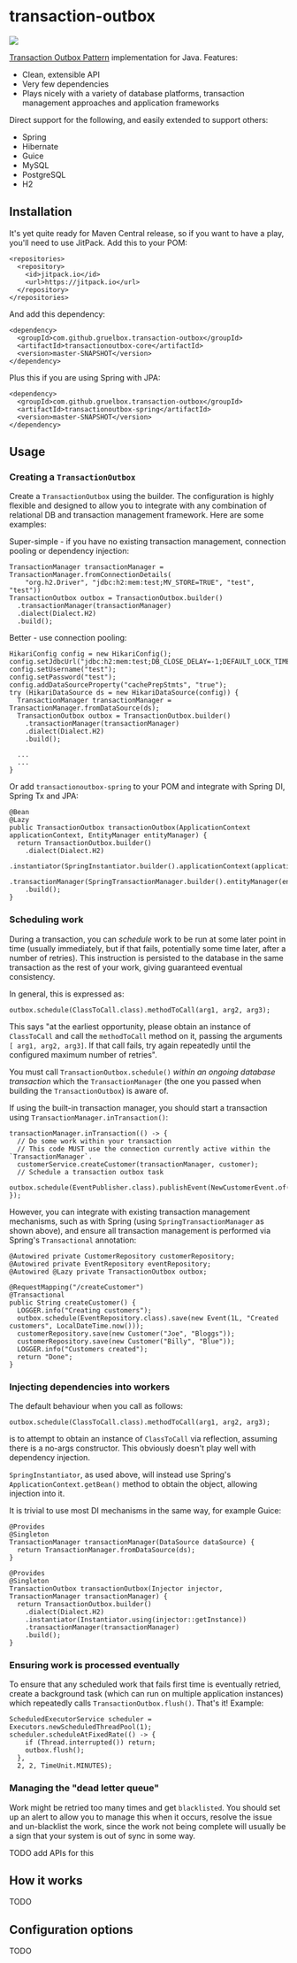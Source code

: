 # transaction-outbox
![](https://github.com/gruelbox/transaction-outbox/workflows/Java%20CI%20with%20Maven/badge.svg)

[Transaction Outbox Pattern](https://microservices.io/patterns/data/transactional-outbox.html) implementation for Java. Features:

 - Clean, extensible API
 - Very few dependencies
 - Plays nicely with a variety of database platforms, transaction management approaches and application frameworks
 
 Direct support for the following, and easily extended to support others:
 
 - Spring
 - Hibernate
 - Guice
 - MySQL
 - PostgreSQL
 - H2

## Installation

It's yet quite ready for Maven Central release, so if you want to have a play, you'll need to use JitPack. Add this to your POM:
```
<repositories>
  <repository>
    <id>jitpack.io</id>
    <url>https://jitpack.io</url>
  </repository>
</repositories>
```
And add this dependency:
```
<dependency>
  <groupId>com.github.gruelbox.transaction-outbox</groupId>
  <artifactId>transactionoutbox-core</artifactId>
  <version>master-SNAPSHOT</version>
</dependency>
```
Plus this if you are using Spring with JPA:
```
<dependency>
  <groupId>com.github.gruelbox.transaction-outbox</groupId>
  <artifactId>transactionoutbox-spring</artifactId>
  <version>master-SNAPSHOT</version>
</dependency>
```

## Usage
### Creating a `TransactionOutbox`

Create a `TransactionOutbox` using the builder. The configuration is highly flexible and designed to allow you to integrate with any combination of relational DB and transaction management framework. Here are some examples:

Super-simple - if you have no existing transaction management, connection pooling or dependency injection:
```
TransactionManager transactionManager = TransactionManager.fromConnectionDetails(
    "org.h2.Driver", "jdbc:h2:mem:test;MV_STORE=TRUE", "test", "test"))
TransactionOutbox outbox = TransactionOutbox.builder()
  .transactionManager(transactionManager)
  .dialect(Dialect.H2)
  .build();
```
Better - use connection pooling:
```
HikariConfig config = new HikariConfig();
config.setJdbcUrl("jdbc:h2:mem:test;DB_CLOSE_DELAY=-1;DEFAULT_LOCK_TIMEOUT=60000;LOB_TIMEOUT=2000;MV_STORE=TRUE");
config.setUsername("test");
config.setPassword("test");
config.addDataSourceProperty("cachePrepStmts", "true");
try (HikariDataSource ds = new HikariDataSource(config)) {
  TransactionManager transactionManager = TransactionManager.fromDataSource(ds);
  TransactionOutbox outbox = TransactionOutbox.builder()
    .transactionManager(transactionManager)
    .dialect(Dialect.H2)
    .build();
  
  ...
  ...
}
```
Or add `transactionoutbox-spring` to your POM and integrate with Spring DI, Spring Tx and JPA:
```
@Bean
@Lazy
public TransactionOutbox transactionOutbox(ApplicationContext applicationContext, EntityManager entityManager) {
  return TransactionOutbox.builder()
    .dialect(Dialect.H2)
    .instantiator(SpringInstantiator.builder().applicationContext(applicationContext).build())
    .transactionManager(SpringTransactionManager.builder().entityManager(entityManager).build())
    .build();
}
```
### Scheduling work
During a transaction, you can _schedule_ work to be run at some later point in time (usually immediately, but if that fails, potentially some time later, after a number of retries). This instruction is persisted to the database in the same transaction as the rest of your work, giving guaranteed eventual consistency.

In general, this is expressed as:
```
outbox.schedule(ClassToCall.class).methodToCall(arg1, arg2, arg3);
```
This says "at the earliest opportunity, please obtain an instance of `ClassToCall` and call the `methodToCall` method on it, passing the arguments `[ arg1, arg2, arg3]`. If that call fails, try again repeatedly until the configured maximum number of retries".

You must call `TransactionOutbox.schedule()` _within an ongoing database transaction_ which the `TransactionManager` (the one you passed when building the `TransactionOutbox`) is aware of.

If using the built-in transaction manager, you should start a transaction using `TransactionManager.inTransaction()`:

```
transactionManager.inTransaction(() -> {
  // Do some work within your transaction
  // This code MUST use the connection currently active within the `TransactionManager`.
  customerService.createCustomer(transactionManager, customer);
  // Schedule a transaction outbox task
  outbox.schedule(EventPublisher.class).publishEvent(NewCustomerEvent.of(customer));
});
```
However, you can integrate with existing transaction management mechanisms, such as with Spring (using `SpringTransactionManager` as shown above), and ensure all transaction management is performed via Spring's `Transactional` annotation:
```
@Autowired private CustomerRepository customerRepository;
@Autowired private EventRepository eventRepository;
@Autowired @Lazy private TransactionOutbox outbox;

@RequestMapping("/createCustomer")
@Transactional
public String createCustomer() {
  LOGGER.info("Creating customers");
  outbox.schedule(EventRepository.class).save(new Event(1L, "Created customers", LocalDateTime.now()));
  customerRepository.save(new Customer("Joe", "Bloggs"));
  customerRepository.save(new Customer("Billy", "Blue"));
  LOGGER.info("Customers created");
  return "Done";
}
```
### Injecting dependencies into workers
The default behaviour when you call as follows:
```
outbox.schedule(ClassToCall.class).methodToCall(arg1, arg2, arg3);
```
is to attempt to obtain an instance of `ClassToCall` via reflection, assuming there is a no-args constructor. This obviously doesn't play well with dependency injection.

`SpringInstantiator`, as used above, will instead use Spring's `ApplicationContext.getBean()` method to obtain the object, allowing injection into it.

It is trivial to use most DI mechanisms in the same way, for example Guice:
```
@Provides
@Singleton
TransactionManager transactionManager(DataSource dataSource) {
  return TransactionManager.fromDataSource(ds);
}

@Provides
@Singleton
TransactionOutbox transactionOutbox(Injector injector, TransactionManager transactionManager) {
  return TransactionOutbox.builder()
    .dialect(Dialect.H2)
    .instantiator(Instantiator.using(injector::getInstance))
    .transactionManager(transactionManager)
    .build();
}
```

### Ensuring work is processed eventually

To ensure that any scheduled work that fails first time is eventually retried, create a background task (which can run on multiple application instances) which repeatedly calls `TransactionOutbox.flush()`.  That's it!  Example:
```
ScheduledExecutorService scheduler = Executors.newScheduledThreadPool(1);
scheduler.scheduleAtFixedRate(() -> {
    if (Thread.interrupted()) return;
    outbox.flush();
  },
  2, 2, TimeUnit.MINUTES);
```
### Managing the "dead letter queue"
Work might be retried too many times and get `blacklisted`. You should set up an alert to allow you to manage this when it occurs, resolve the issue and un-blacklist the work, since the work not being complete will usually be a sign that your system is out of sync in some way.

TODO add APIs for this

## How it works

TODO

## Configuration options

TODO
